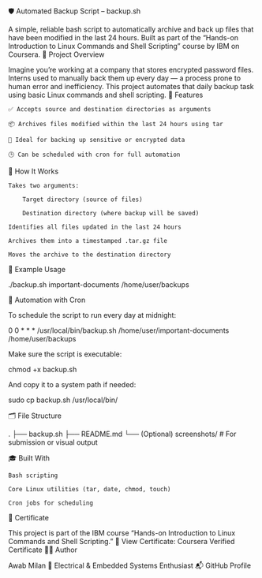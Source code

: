 🛡️ Automated Backup Script – backup.sh

A simple, reliable bash script to automatically archive and back up files that have been modified in the last 24 hours. Built as part of the “Hands-on Introduction to Linux Commands and Shell Scripting” course by IBM on Coursera.
📁 Project Overview

Imagine you’re working at a company that stores encrypted password files. Interns used to manually back them up every day — a process prone to human error and inefficiency. This project automates that daily backup task using basic Linux commands and shell scripting.
📜 Features

    ✅ Accepts source and destination directories as arguments

    📦 Archives files modified within the last 24 hours using tar

    🔐 Ideal for backing up sensitive or encrypted data

    🕒 Can be scheduled with cron for full automation

🔧 How It Works

    Takes two arguments:

        Target directory (source of files)

        Destination directory (where backup will be saved)

    Identifies all files updated in the last 24 hours

    Archives them into a timestamped .tar.gz file

    Moves the archive to the destination directory

🧪 Example Usage

./backup.sh important-documents /home/user/backups

📅 Automation with Cron

To schedule the script to run every day at midnight:

0 0 * * * /usr/local/bin/backup.sh /home/user/important-documents /home/user/backups

Make sure the script is executable:

chmod +x backup.sh

And copy it to a system path if needed:

sudo cp backup.sh /usr/local/bin/

🗂️ File Structure

.
├── backup.sh
├── README.md
└── (Optional) screenshots/         # For submission or visual output

🎓 Built With

    Bash scripting

    Core Linux utilities (tar, date, chmod, touch)

    Cron jobs for scheduling

🏅 Certificate

This project is part of the IBM course “Hands-on Introduction to Linux Commands and Shell Scripting.”
📜 View Certificate: Coursera Verified Certificate
🙋‍♂️ Author

Awab Milan
📌 Electrical & Embedded Systems Enthusiast
📬 GitHub Profile
